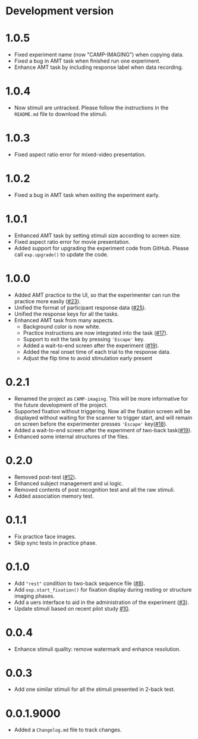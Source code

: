 # Development version

# 1.0.5

* Fixed experiment name (now "CAMP-IMAGING") when copying data.
* Fixed a bug in AMT task when finished run one experiment.
* Enhance AMT task by including response label when data recording.

# 1.0.4

* Now stimuli are untracked. Please follow the instructions in the `README.md` file to download the stimuli.

# 1.0.3

* Fixed aspect ratio error for mixed-video presentation.

# 1.0.2

* Fixed a bug in AMT task when exiting the experiment early.

# 1.0.1

* Enhanced AMT task by setting stimuli size according to screen size.
* Fixed aspect ratio error for movie presentation.
* Added support for upgrading the experiment code from GitHub. Please call `exp.upgrade()` to update the code.

# 1.0.0

* Added AMT practice to the UI, so that the experimenter can run the practice more easily ([#23](https://github.com/psychelzh/CAMP-imaging/issues/23)).
* Unified the format of participant response data ([#25](https://github.com/CAMP-BNU/CAMP-imaging/issues/25)).
* Unified the response keys for all the tasks.
* Enhanced AMT task from many aspects.
  * Background color is now white.
  * Practice instructions are now integrated into the task ([#17](https://github.com/CAMP-BNU/CAMP-imaging/issues/17)).
  * Support to exit the task by pressing `'Escape'` key.
  * Added a wait-to-end screen after the experiment ([#19](https://github.com/CAMP-BNU/CAMP-imaging/issues/19)).
  * Added the real onset time of each trial to the response data.
  * Adjust the flip time to avoid stimulation early present

# 0.2.1

* Renamed the project as `CAMP-imaging`. This will be more informative for the future development of the project.
* Supported fixation without triggering. Now all the fixation screen will be displayed without waiting for the scanner to trigger start, and will remain on screen before the experimenter presses `'Escape'` key([#18](https://github.com/psychelzh/CAMP-imaging/issues/18)).
* Added a wait-to-end screen after the experiment of two-back task([#19](https://github.com/psychelzh/CAMP-imaging/issues/19)).
* Enhanced some internal structures of the files.

# 0.2.0

* Removed post-test ([#12](https://github.com/psychelzh/wm-fmri/issues/12)).
* Enhanced subject management and ui logic.
* Removed contents of post recognition test and all the raw stimuli.
* Added association memory test.

# 0.1.1

* Fix practice face images.
* Skip sync tests in practice phase.

# 0.1.0

* Add `"rest"` condition to two-back sequence file ([#8](https://github.com/psychelzh/wm-fmri/issues/8)).
* Add `exp.start_fixation()` for fixation display during resting or structure imaging phases.
* Add a uers interface to aid in the administration of the experiment ([#3](https://github.com/psychelzh/wm-fmri/issues/3)).
* Update stimuli based on recent pilot study [#10](https://github.com/psychelzh/wm-fmri/issues/10).

# 0.0.4

* Enhance stimuli quality: remove watermark and enhance resolution.

# 0.0.3

* Add one similar stimuli for all the stimuli presented in 2-back test.

# 0.0.1.9000

* Added a `Changelog.md` file to track changes.
